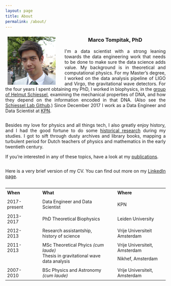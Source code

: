 ```yaml
---
layout: page
title: About
permalink: /about/
---
```



<div style="text-align:justify">

<img src="/static/img/me.png" style="float:left; width: 30%; max-width: 20em; margin-left: 0.5em; margin-top: 0; margin-right: 2em">

<h3 style="text-align:center; margin-bottom:1em"> Marco Tompitak, PhD </h3>

<p style="margin-bottom:2em">I'm a data scientist with a strong leaning towards the data engineering work that needs to be done to make sure the data science adds value. My background is in theoretical and computational physics. For my Master’s degree, I worked on the data analysis pipeline of LIGO and Virgo, the gravitational wave detectors. For the four years I spent obtaining my PhD, I worked in biophysics, in the <a href="http://lorentz.leidenuniv.nl/~schiessel/">group of Helmut Schiessel</a>, examining the mechanical properties of DNA, and how they depend on the information encoded in that DNA. (Also see the <a href="https://schiessellab.github.io/index.html">Schiessel Lab Github</a>.) Since December 2017 I work as a Data Engineer and Data Scientist at <a href="https://github.com/kpnDataScienceLab">KPN</a>.
</p>

<p>
Besides my love for physics and all things tech, I also greatly enjoy history, and I had the good fortune to do some <a href="http://www.gewina-studium.nl/articles/10.18352/studium.10109/">historical research</a> during my studies. I got to sift through dusty archives and library books, mapping a turbulent period for Dutch teachers of physics and mathematics in the early twentieth century.</p>

<p style="margin-bottom:2em">If you’re interested in any of these topics, have a look at my <a href="/publications/">publications</a>.</p>

<p style="margin-bottom:2em">Here is a very brief version of my CV. You can find out more on my <a href="https://www.linkedin.com/in/marcotompitak/">LinkedIn page</a>.</p>

</div>


<table cellpadding="1em">
  <tbody>
    <tr>
      <td style="padding:0.4em"><b>When</b></td>
      <td style="padding:0.4em; padding-left:2em"><b>What</b></td>
      <td style="padding:0.4em; padding-left:2em"><b>Where</b></td>
    </tr>
    <tr>
      <td style="padding:0.4em">2017-present</td>
      <td style="padding:0.4em; padding-left:2em">Data Engineer and Data Scientist</td>
      <td style="padding:0.4em; padding-left:2em">KPN</td>
    </tr>
    <tr>
      <td style="padding:0.4em">2013-2017</td>
      <td style="padding:0.4em; padding-left:2em">PhD Theoretical Biophysics</td>
      <td style="padding:0.4em; padding-left:2em">Leiden University</td>
    </tr>
    <tr>
      <td style="padding:0.4em">2012-2013</td>
      <td style="padding:0.4em; padding-left:2em">Research assistantship, history of science</td>
      <td style="padding:0.4em; padding-left:2em">Vrije Universiteit Amsterdam</td>
    </tr>
    <tr>
      <td style="padding:0.4em; padding-bottom: 0em">2011-2013</td>
      <td style="padding:0.4em; padding-left:2em; padding-bottom: 0em">MSc Theoretical Phyics <em>(cum laude)</em></td>
      <td style="padding:0.4em; padding-left:2em; padding-bottom: 0em">Vrije Universiteit, Amsterdam</td>
    </tr>
    <tr>
      <td style="padding:0.4em; padding-top: 0em"> </td>
      <td style="padding:0.4em; padding-left:2em; padding-top: 0em">Thesis in gravitational wave data analysis</td>
      <td style="padding:0.4em; padding-left:2em; padding-top: 0em">Nikhef, Amsterdam</td>
    </tr>
    <tr>
      <td style="padding:0.4em">2007-2010</td>
      <td style="padding:0.4em; padding-left:2em">BSc Physics and Astronomy <em>(cum laude)</em></td>
      <td style="padding:0.4em; padding-left:2em">Vrije Universiteit, Amsterdam</td>
    </tr>
  </tbody>
</table>
